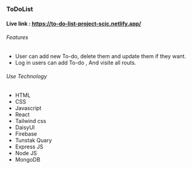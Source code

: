 ### ToDoList

#### Live link : https://to-do-list-project-scic.netlify.app/

###### Features
- User can add new To-do, delete them and update them if they want.
- Log in users can add To-do , And visite all routs.


###### Use Technology
- HTML
- CSS
- Javascript
- React
- Tailwind css
- DaisyUI
- Firebase
- Tunstak Quary
- Express JS
- Node JS
- MongoDB

